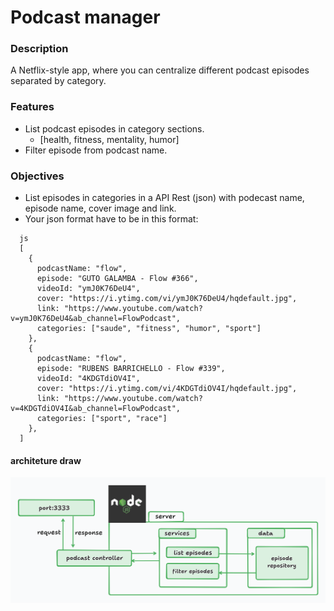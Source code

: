 # Podcast manager

### Description

A Netflix-style app, where you can centralize different podcast episodes separated by category.

### Features

- List podcast episodes in category sections.
  - [health, fitness, mentality, humor]
- Filter episode from podcast name.

### Objectives

- List episodes in categories in a API Rest (json) with podecast name, episode name, cover image and link.
- Your json format have to be in this format:

```
  js
  [
    {
      podcastName: "flow",
      episode: "GUTO GALAMBA - Flow #366",
      videoId: "ymJ0K76DeU4",
      cover: "https://i.ytimg.com/vi/ymJ0K76DeU4/hqdefault.jpg",
      link: "https://www.youtube.com/watch?v=ymJ0K76DeU4&ab_channel=FlowPodcast",
      categories: ["saude", "fitness", "humor", "sport"]
    },
    {
      podcastName: "flow",
      episode: "RUBENS BARRICHELLO - Flow #339",
      videoId: "4KDGTdiOV4I",
      cover: "https://i.ytimg.com/vi/4KDGTdiOV4I/hqdefault.jpg",
      link: "https://www.youtube.com/watch?v=4KDGTdiOV4I&ab_channel=FlowPodcast",
      categories: ["sport", "race"]
    },
  ]
```

#### architeture draw

![architeture](./docs/architeture.png)
